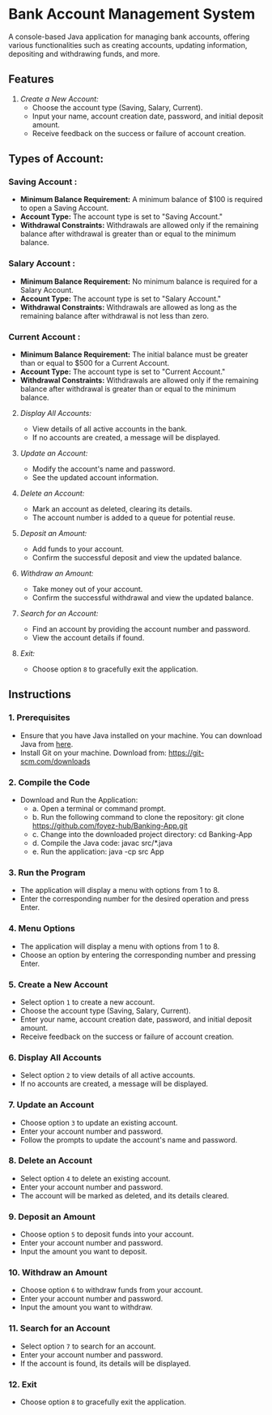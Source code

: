 # Bank Account Management System

A console-based Java application for managing bank accounts, offering various functionalities such as creating accounts, updating information, depositing and withdrawing funds, and more.

## Features

1. *Create a New Account:*
   - Choose the account type (Saving, Salary, Current).
   - Input your name, account creation date, password, and initial deposit amount.
   - Receive feedback on the success or failure of account creation.
## Types of Account:

 ### Saving Account :

- **Minimum Balance Requirement:** A minimum balance of $100 is required to open a Saving Account.
- **Account Type:** The account type is set to "Saving Account."
- **Withdrawal Constraints:** Withdrawals are allowed only if the remaining balance after withdrawal is greater than or equal to the minimum balance.

 ### Salary Account :

- **Minimum Balance Requirement:** No minimum balance is required for a Salary Account.
- **Account Type:** The account type is set to "Salary Account."
- **Withdrawal Constraints:** Withdrawals are allowed as long as the remaining balance after withdrawal is not less than zero.

 ### Current Account :

- **Minimum Balance Requirement:** The initial balance must be greater than or equal to $500 for a Current Account.
- **Account Type:** The account type is set to "Current Account."
- **Withdrawal Constraints:** Withdrawals are allowed only if the remaining balance after withdrawal is greater than or equal to the minimum balance.

2. *Display All Accounts:*
   - View details of all active accounts in the bank.
   - If no accounts are created, a message will be displayed.

3. *Update an Account:*
   - Modify the account's name and password.
   - See the updated account information.

4. *Delete an Account:*
   - Mark an account as deleted, clearing its details.
   - The account number is added to a queue for potential reuse.

5. *Deposit an Amount:*
   - Add funds to your account.
   - Confirm the successful deposit and view the updated balance.

6. *Withdraw an Amount:*
   - Take money out of your account.
   - Confirm the successful withdrawal and view the updated balance.

7. *Search for an Account:*
   - Find an account by providing the account number and password.
   - View the account details if found.

8. *Exit:*
   - Choose option `8` to gracefully exit the application.


## Instructions

### 1. Prerequisites
   - Ensure that you have Java installed on your machine. You can download Java from [here](https://www.oracle.com/java/technologies/javase-downloads.html).
   - Install Git on your machine. Download from: https://git-scm.com/downloads

### 2. Compile the Code
- Download and Run the Application:
  - a. Open a terminal or command prompt.
  - b. Run the following command to clone the repository:
      git clone https://github.com/foyez-hub/Banking-App.git
  - c. Change into the downloaded project directory:
      cd Banking-App
  - d. Compile the Java code:
      javac src/*.java
  - e. Run the application:
      java -cp src App
     

### 3. Run the Program
  - The application will display a menu with options from 1 to 8.
   - Enter the corresponding number for the desired operation and press Enter.

### 4. Menu Options
   - The application will display a menu with options from 1 to 8.
   - Choose an option by entering the corresponding number and pressing Enter.

### 5. Create a New Account
   - Select option `1` to create a new account.
   - Choose the account type (Saving, Salary, Current).
   - Enter your name, account creation date, password, and initial deposit amount.
   - Receive feedback on the success or failure of account creation.

### 6. Display All Accounts
   - Select option `2` to view details of all active accounts.
   - If no accounts are created, a message will be displayed.

### 7. Update an Account
   - Choose option `3` to update an existing account.
   - Enter your account number and password.
   - Follow the prompts to update the account's name and password.

### 8. Delete an Account
   - Select option `4` to delete an existing account.
   - Enter your account number and password.
   - The account will be marked as deleted, and its details cleared.

### 9. Deposit an Amount
   - Choose option `5` to deposit funds into your account.
   - Enter your account number and password.
   - Input the amount you want to deposit.

### 10. Withdraw an Amount
   - Choose option `6` to withdraw funds from your account.
   - Enter your account number and password.
   - Input the amount you want to withdraw.

### 11. Search for an Account
   - Select option `7` to search for an account.
   - Enter your account number and password.
   - If the account is found, its details will be displayed.

### 12. Exit
   - Choose option `8` to gracefully exit the application.


